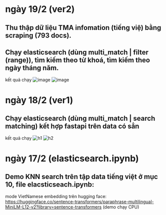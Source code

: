 # ngày 19/2 (ver2)
## Thu thập dữ liệu TMA infomation (tiếng việ) bằng scraping (793 docs). 
## Chạy elasticsearch (dùng multi_match | filter (range)), tìm kiếm theo từ khoá, tìm kiếm theo ngày tháng năm.  
kết quả chạy
![image](https://github.com/user-attachments/assets/8c05321a-03ee-4860-b29a-29691ce3592d)
![image](https://github.com/user-attachments/assets/b1091594-4b3b-4fab-b864-593bc5cfc0aa)



# ngày 18/2 (ver1)
## Chạy elasticsearch (dùng multi_match | search matching) kết hợp fastapi trên data có sẳn 
kết quả chạy
![h1](https://github.com/user-attachments/assets/26855439-2ec3-4c87-b73d-117a64051f09)
![h2](https://github.com/user-attachments/assets/753919fe-5256-4978-ab63-1329c938725c)


# ngày 17/2 (elasticsearch.ipynb)
## Demo KNN search trên tập data tiếng việt ở mục 10, file elacsticseach.ipynb:
mode VietNamese embedding trên hugging face: https://huggingface.co/sentence-transformers/paraphrase-multilingual-MiniLM-L12-v2?library=sentence-transformers
(demo chạy CPU)


